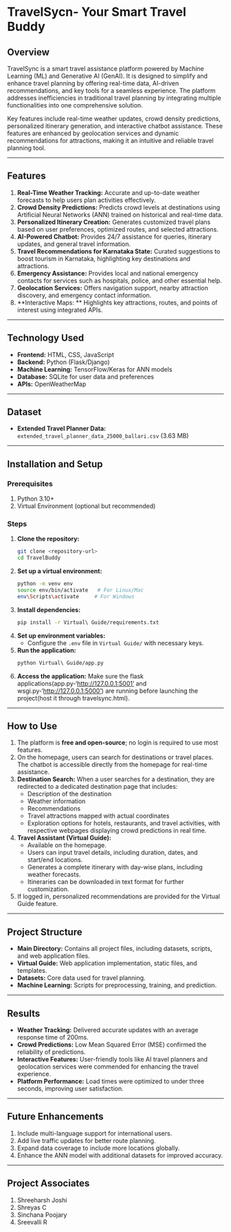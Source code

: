 # TravelSycn- Your Smart Travel Buddy

## Overview
TravelSync is a smart travel assistance platform powered by Machine Learning (ML) and Generative AI (GenAI). It is designed to simplify and enhance travel planning by offering real-time data, AI-driven recommendations, and key tools for a seamless experience. The platform addresses inefficiencies in traditional travel planning by integrating multiple functionalities into one comprehensive solution.

Key features include real-time weather updates, crowd density predictions, personalized itinerary generation, and interactive chatbot assistance. These features are enhanced by geolocation services and dynamic recommendations for attractions, 
making it an intuitive and reliable travel planning tool.

---

## Features
1. **Real-Time Weather Tracking:** Accurate and up-to-date weather forecasts to help users plan activities effectively.
2. **Crowd Density Predictions:** Predicts crowd levels at destinations using Artificial Neural Networks (ANN) trained on historical and real-time data.
3. **Personalized Itinerary Creation:** Generates customized travel plans based on user preferences, optimized routes, and selected attractions.
4. **AI-Powered Chatbot:** Provides 24/7 assistance for queries, itinerary updates, and general travel information.
5. **Travel Recommendations for Karnataka State:** Curated suggestions to boost tourism in Karnataka, highlighting key destinations and attractions.
6. **Emergency Assistance:** Provides local and national emergency contacts for services such as hospitals, police, and other essential help.
7. **Geolocation Services:** Offers navigation support, nearby attraction discovery, and emergency contact information.
8. **Interactive Maps: ** Highlights key attractions, routes, and points of interest using integrated APIs.

---

## Technology Used
- **Frontend:** HTML, CSS, JavaScript
- **Backend:** Python (Flask/Django)
- **Machine Learning:** TensorFlow/Keras for ANN models
- **Database:** SQLite for user data and preferences
- **APIs:** OpenWeatherMap

---

## Dataset
- **Extended Travel Planner Data:** `extended_travel_planner_data_25000_ballari.csv` (3.63 MB)

---

## Installation and Setup

### Prerequisites
1. Python 3.10+
2. Virtual Environment (optional but recommended)

### Steps
1. **Clone the repository:**
   ```bash
   git clone <repository-url>
   cd TravelBuddy
   ```
2. **Set up a virtual environment:**
   ```bash
   python -m venv env
   source env/bin/activate   # For Linux/Mac
   env\Scripts\activate     # For Windows
   ```
3. **Install dependencies:**
   ```bash
   pip install -r Virtual\ Guide/requirements.txt
   ```
4. **Set up environment variables:**
   - Configure the `.env` file in `Virtual Guide/` with necessary keys.
5. **Run the application:**
   ```bash
   python Virtual\ Guide/app.py
   ```
6. **Access the application:**
   Make sure the flask applications(app.py-‘http://127.0.0.1:5001’ and wsgi.py-‘http://127.0.0.1:5000’) are running before launching the project(host it through travelsync.html).

---

## How to Use

1. The platform is **free and open-source**; no login is required to use most features.
2. On the homepage, users can search for destinations or travel places. The chatbot is accessible directly from the homepage for real-time assistance.
3. **Destination Search:** When a user searches for a destination, they are redirected to a dedicated destination page that includes:
   - Description of the destination
   - Weather information
   - Recommendations
   - Travel attractions mapped with actual coordinates
   - Exploration options for hotels, restaurants, and travel activities, with respective webpages displaying crowd predictions in real time.
4. **Travel Assistant (Virtual Guide):**
   - Available on the homepage.
   - Users can input travel details, including duration, dates, and start/end locations.
   - Generates a complete itinerary with day-wise plans, including weather forecasts.
   - Itineraries can be downloaded in text format for further customization.
5. If logged in, personalized recommendations are provided for the Virtual Guide feature.

---

## Project Structure
- **Main Directory:** Contains all project files, including datasets, scripts, and web application files.
- **Virtual Guide:** Web application implementation, static files, and templates.
- **Datasets:** Core data used for travel planning.
- **Machine Learning:** Scripts for preprocessing, training, and prediction.

---

## Results
- **Weather Tracking:** Delivered accurate updates with an average response time of 200ms.
- **Crowd Predictions:** Low Mean Squared Error (MSE) confirmed the reliability of predictions.
- **Interactive Features:** User-friendly tools like AI travel planners and geolocation services were commended for enhancing the travel experience.
- **Platform Performance:** Load times were optimized to under three seconds, improving user satisfaction.

---

## Future Enhancements
1. Include multi-language support for international users.
2. Add live traffic updates for better route planning.
3. Expand data coverage to include more locations globally.
4. Enhance the ANN model with additional datasets for improved accuracy.

---

## Project Associates
1. Shreeharsh Joshi
2. Shreyas C
3. Sinchana Poojary
4. Sreevalli R
